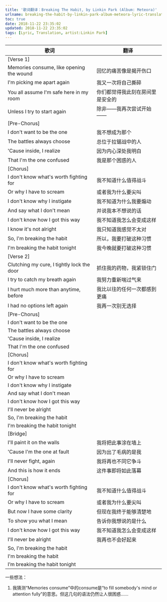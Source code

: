 ```yaml
---
title: '歌词翻译：Breaking The Habit, by Linkin Park (Album: Meteora)'
urlname: breaking-the-habit-by-linkin-park-album-meteora-lyric-translation
toc: true
date: 2018-11-22 23:35:02
updated: 2018-11-22 23:35:02
tags: [Lyric, Translation, artist:Linkin Park]
---
```


| 歌词 | 翻译 |
| --- | ---- |
| [Verse 1]
| Memories consume, like opening the wound | 回忆的痛苦像是揭开伤口 |
| I'm picking me apart again | 我又一次将自己撕碎  |
| You all assume I'm safe here in my room | 你们都觉得我此刻在房间里是安全的 |
| Unless I try to start again | 除非——我再次尝试开始—— |
| \[Pre-Chorus\] | |
| I don't want to be the one | 我不想成为那个 |
| The battles always choose | 总位于拉锯战中的人 |  <!--What Battle?-->
| 'Cause inside, I realize | 因为内心深处我明白 |
| That I'm the one confused | 我是那个困惑的人 |  <!--Who else are not confused?-->
| \[Chorus\] | |
| I don't know what's worth fighting for | 我不知道什么值得战斗 |
| Or why I have to scream | 或者我为什么要尖叫 |
| I don't know why I instigate | 我不知道为什么我要煽动 |
| And say what I don't mean | 并说我本不想说的话 |
| I don't know how I got this way | 我不知道我怎么会变成这样 |
| I know it's not alright | 我只知道我感觉不太对 |
| So, I'm breaking the habit | 所以，我要打破这种习惯 |
| I'm breaking the habit tonight | 我今晚就要打破这种习惯 |
| [Verse 2]
| Clutching my cure, I tightly lock the door | 抓住我的药物，我紧锁住门 |
| I try to catch my breath again | 我努力重新喘过气来 |
| I hurt much more than anytime, before | 我比以往的任何一次都感到更痛 |
| I had no options left again | 我再一次别无选择 |
| \[Pre-Chorus\]
| I don't want to be the one
| The battles always choose
| 'Cause inside, I realize
| That I'm the one confused
| \[Chorus\]
| I don't know what's worth fighting for
| Or why I have to scream
| I don't know why I instigate
| And say what I don't mean
| I don't know how I got this way
| I'll never be alright
| So, I'm breaking the habit
| I'm breaking the habit tonight
| [Bridge]
| I'll paint it on the walls | 我将把此事涂在墙上 |
| 'Cause I'm the one at fault | 因为出了毛病的是我 |
| I'll never fight, again | 我将再也不同它争斗 |
| And this is how it ends | 这件事即将如此落幕 |
| \[Chorus\]
| I don't know what's worth fighting for | 我不知道什么值得战斗 |
| Or why I have to scream | 或者我为什么要尖叫 |
| But now I have some clarity | 但现在我终于能够清楚地 |
| To show you what I mean | 告诉你我想说的是什么 | <!--和And say what I don't mean相对-->
| I don't know how I got this way | 我不知道我怎么会变成这样 |
| I'll never be alright | 我再也不会好起来 |
| So, I'm breaking the habit
| I'm breaking the habit
| I’m breaking the habit tonight

一些想法：

1. 我猜测“Memories consume”中的consume是“to fill somebody's mind or attention fully”的意思。但这几句的语法仍然让人很困惑……